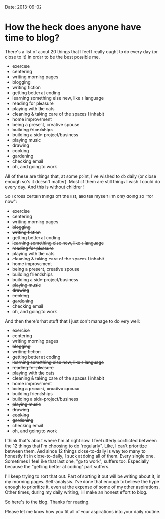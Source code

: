 Date: 2013-09-02

# How the heck does anyone have time to blog?

There's a list of about 20 things that I feel I really ought to do every day
(or close to it) in order to be the best possible me.

* exercise
* centering
* writing morning pages
* blogging
* writing fiction
* getting better at coding
* learning something else new, like a language
* reading for pleasure
* playing with the cats
* cleaning & taking care of the spaces I inhabit
* home improvement
* being a present, creative spouse
* building friendships
* building a side-project/business
* playing music
* drawing
* cooking
* gardening
* checking email
* oh, and going to work

All of these are things that, at some point, I've wished to do daily (or close
enough so's it doesn't matter). Most of them are still things I wish I could do
every day. And this is without children!

So I cross certain things off the list, and tell myself I'm only doing so "for
now":

* exercise
* centering
* writing morning pages
* <del>blogging</del>
* <del>writing fiction</del>
* getting better at coding
* <del>learning something else new, like a language</del>
* <del>reading for pleasure</del>
* playing with the cats
* cleaning & taking care of the spaces I inhabit
* home improvement
* being a present, creative spouse
* building friendships
* building a side-project/business
* <del>playing music</del>
* <del>drawing</del>
* <del>cooking</del>
* <del>gardening</del>
* checking email
* oh, and going to work

And then there's that stuff that I just don't manage to do very well:

* <span class="gray">exercise</span>
* <span class="gray">centering</span>
* <span class="gray">writing morning pages</span>
* <del>blogging</del>
* <del>writing fiction</del>
* <span class="gray">getting better at coding</span>
* <del>learning something else new, like a language</del>
* <del>reading for pleasure</del>
* <span class="gray">playing with the cats</span>
* <span class="gray">cleaning & taking care of the spaces I inhabit</span>
* <span class="gray">home improvement</span>
* <span class="gray">being a present, creative spouse</span>
* <span class="gray">building friendships</span>
* <span class="gray">building a side-project/business</span>
* <del>playing music</del>
* <del>drawing</del>
* <del>cooking</del>
* <del>gardening</del>
* <span class="gray">checking email</span>
* oh, and going to work

I think that's about where I'm at right now. I feel utterly conflicted between
the 12 things that I'm choosing to do "regularly". Like, I can't prioritize
between them. And since 12 things close-to-daily is way too many to honestly
fit in close-to-daily, I suck at doing all of them. Every single one. Sometimes
I feel like that last one, "go to work", suffers too. Especially because the
"getting better at coding" part suffers.

I'll keep trying to sort that out. Part of sorting it out will be writing about
it, in my morning pages. Self-analysis. I've done that enough to believe the
hype enough to prioritize it, even at the expense of some of my other
aspirations. Other times, during my daily writing, I'll make an honest effort
to blog.

So here's to the blog. Thanks for reading.

Please let me know how you fit all of your aspirations into your daily routine.
